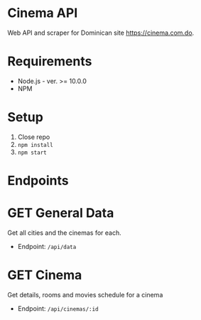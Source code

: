 Cinema API
==========

Web API and scraper for Dominican site https://cinema.com.do.

# Requirements
- Node.js - ver. >= 10.0.0
- NPM

# Setup

1. Close repo
1. `npm install`
1. `npm start`

# Endpoints

# GET General Data
Get all cities and the cinemas for each.

- Endpoint: `/api/data`

# GET Cinema
Get details, rooms and movies schedule for a cinema

- Endpoint: `/api/cinemas/:id`
